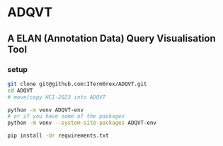 # ADQVT

## A ELAN (Annotation Data) Query Visualisation Tool

### setup

```bash
git clone git@github.com:ITerm0rex/ADQVT.git
cd ADQVT
# move/copy HCI-2023 into ADQVT

python -m venv ADQVT-env
# or if you have some of the packages
python -m venv --system-site-packages ADQVT-env

pip install -Ur requirements.txt
```
